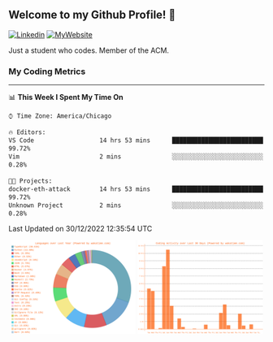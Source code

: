 ## Welcome to my Github Profile! 👋

[![Linkedin](https://img.shields.io/badge/LinkedIn-0077B5?style=for-the-badge&logo=linkedin&logoColor=white)](https://www.linkedin.com/in/mkeleti)   [![MyWebsite](https://img.shields.io/badge/website-000000?style=for-the-badge&logo=About.me&logoColor=white)](https://mkeleti.com)

Just a student who codes. Member of the ACM.

### My Coding Metrics

---

<!--START_SECTION:waka-->
📊 **This Week I Spent My Time On** 

```text
⌚︎ Time Zone: America/Chicago

🔥 Editors: 
VS Code                  14 hrs 53 mins      █████████████████████████   99.72% 
Vim                      2 mins              ░░░░░░░░░░░░░░░░░░░░░░░░░   0.28%

🐱‍💻 Projects: 
docker-eth-attack        14 hrs 53 mins      █████████████████████████   99.72% 
Unknown Project          2 mins              ░░░░░░░░░░░░░░░░░░░░░░░░░   0.28%

```


 Last Updated on 30/12/2022 12:35:54 UTC
<!--END_SECTION:waka-->

<p align="center" >
<img width="49%" alt="My most used Languages" src="assets/waka-langs.svg"/>
<img width="49%" alt="My activity over last month" src="assets/waka-activs.svg"/>
</p>